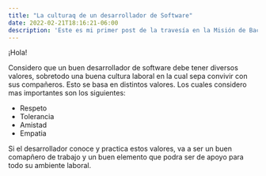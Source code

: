 ```yaml
---
title: "La culturaq de un desarrollador de Software"
date: 2022-02-21T18:16:21-06:00
description: 'Este es mi primer post de la travesía en la Misión de Backend con Node JS de Launch X.'
---
```


¡Hola!

Considero que un buen desarrollador de software debe tener diversos valores, sobretodo una buena cultura laboral en la cual sepa convivir con sus compañeros.
Esto se basa en distintos valores. Los cuales considero mas importantes son los siguientes:

- Respeto
- Tolerancia
- Amistad
- Empatia 

Si el desarrollador conoce y practica estos valores, va a ser un buen comapñero de trabajo y un buen elemento que podra ser de apoyo para todo su ambiente laboral.



